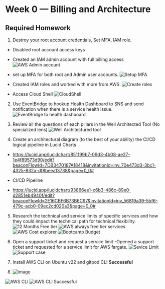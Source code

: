# Week 0 — Billing and Architecture

## Required Homework
1. Destroy your root account credentials, Set MFA, IAM role.
- Disabled root account access keys
- Created an IAM admin account with full billing access
![AWS Admin account](https://user-images.githubusercontent.com/27725033/219396727-fa81943a-a42a-41c0-8a16-bd7a56fdc3d0.png)
- set up MFA for both root and Admin user accounts.
![Setup MFA](https://user-images.githubusercontent.com/27725033/219399112-b8b2b677-a677-4622-b244-e3218973b737.png)
- Created IAM roles and worked with more from AWS.
![Create roles](https://user-images.githubusercontent.com/27725033/219399495-9284475b-f990-456a-8803-d8f20455bf2a.png)

- Access Cloud Shell
![CloudShell](https://user-images.githubusercontent.com/27725033/219409853-0130bf08-1265-4c76-a17f-c3c88a2db53c.png)

2. Use EventBridge to hookup Health Dashboard to SNS and send notification when there is a service health issue.
![EventBridge to health dashboard](https://user-images.githubusercontent.com/27725033/219403289-9f61e4b1-7d8a-4010-a905-c2ccee6bda0b.png)

3. Review all the questions of each pillars in the Well Architected Tool (No specialized lens)
![Well Architectured tool](https://user-images.githubusercontent.com/27725033/219420589-7ffe181d-6600-43bc-89f1-b27cb5f1bbf9.png)

4. Create an architectural diagram (to the best of your ability) the CI/CD logical pipeline in Lucid Charts
- https://lucid.app/lucidchart/851199b7-09d3-4b08-ae27-1e4f89573d90/edit?beaconFlowId=7DB3470187A18418&invitationId=inv_70e473d3-3bc1-4325-832a-df8beea13738&page=0_0#

- CI/CD Pipeline
- https://lucid.app/lucidchart/93866ee1-c6b3-486c-89e0-d2851eb4940f/edit?beaconFlowId=2E16CBF6B73B6C97&invitationId=inv_56819a39-5bf6-479c-acb0-09ec2cd020a3&page=0_0#

5. Research the technical and service limits of specific services and how they could impact the technical path for technical flexibility. 
![12 Months Free tier](https://user-images.githubusercontent.com/27725033/219409609-d52ba285-d923-4ef7-963a-a1fa35b48a10.png)
![AWS always free tier services ](https://user-images.githubusercontent.com/27725033/219409647-68dfb4c8-cac3-4970-ad58-61265a19e19e.png)
![AWS Cost explorer](https://user-images.githubusercontent.com/27725033/219409685-d46c15d0-38f4-4424-a06e-4b68ae49e56e.png)
![Bootcamp Budget](https://user-images.githubusercontent.com/27725033/219409733-a26f1be4-3d12-4c0d-80d9-1aadaa7e67a0.png)

6. Open a support ticket and request a service limit
-Opened a support ticket and requested for a service limit for AWS fargate.
![Sevice Limit](https://user-images.githubusercontent.com/27725033/219409063-a9367f00-cd35-44d9-994d-4dd06e88c54a.png)
![Support case](https://user-images.githubusercontent.com/27725033/219409109-2c600e2b-9785-4f8d-8860-218c4957818d.png)

7. Install AWS CLI on Ubuntu v22 and gitpod CLI **Successful**
8. ![image](https://user-images.githubusercontent.com/27725033/220236514-77f78e4f-691c-4a03-b593-a36457a44b3a.png)

![AWS CLI](https://user-images.githubusercontent.com/27725033/219803535-e386c20a-e438-42d9-9d15-f6dcdb0853f6.png)
![AWS CLI Successful](https://user-images.githubusercontent.com/27725033/219803544-074fdfa1-ce74-4801-8d1f-1b804031d491.png)

